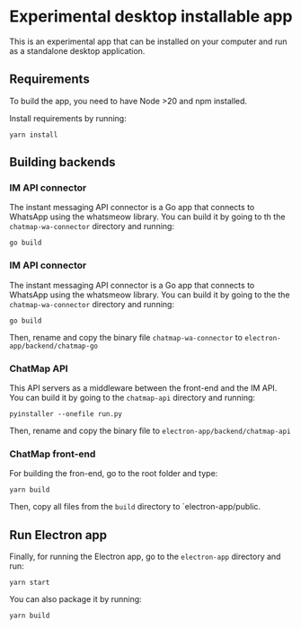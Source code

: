 # Experimental desktop installable app

This is an experimental app that can be installed on your computer and run as
a standalone desktop application.

## Requirements

To build the app, you need to have Node >20 and npm installed.

Install requirements by running:

`yarn install`

## Building backends

### IM API connector

The instant messaging API connector is a Go app that connects to WhatsApp using the whatsmeow
library. You can build it by going to th the `chatmap-wa-connector` directory and running:

`go build`

### IM API connector

The instant messaging API connector is a Go app that connects to WhatsApp using the whatsmeow
library. You can build it by going to the the `chatmap-wa-connector` directory and running:

`go build`

Then, rename and copy the binary file `chatmap-wa-connector` to `electron-app/backend/chatmap-go`

### ChatMap API

This API servers as a middleware between the front-end and the IM API. You can build it
by going to the `chatmap-api` directory and running:

`pyinstaller --onefile run.py`

Then, rename and copy the binary file to `electron-app/backend/chatmap-api`

### ChatMap front-end

For building the fron-end, go to the root folder and type:

`yarn build`

Then, copy all files from the `build` directory to `electron-app/public.

## Run Electron app

Finally, for running the Electron app, go to the `electron-app` directory and run:

`yarn start`

You can also package it by running:

`yarn build`

